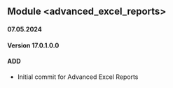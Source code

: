 ## Module <advanced_excel_reports>

#### 07.05.2024
#### Version 17.0.1.0.0
#### ADD
- Initial commit for Advanced Excel Reports
